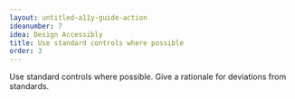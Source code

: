 ```yaml
---
layout: untitled-a11y-guide-action
ideanumber: 7
idea: Design Accessibly
title: Use standard controls where possible
order: 3
---
```


Use standard controls where possible. Give a rationale for deviations from standards.
